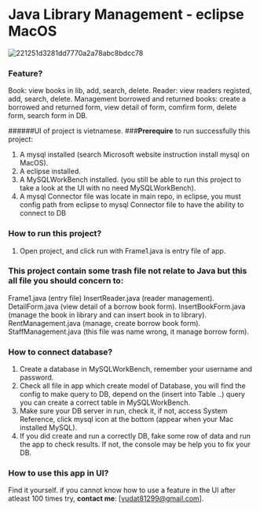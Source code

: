 # Java Library Management - eclipse MacOS

![221251d3281dd7770a2a78abc8bdcc78](https://user-images.githubusercontent.com/55421234/110564882-26b31680-8180-11eb-8cbf-13a93852abbd.png)

### Feature?
Book: view books in lib, add, search, delete.
Reader: view readers registed, add, search, delete.
Management borrowed and returned books: create a borrowed and returned form, view detail of form, comfirm form, delete form, search form in DB.

######UI of project is vietnamese.
###**Prerequire** to run successfully this project:
1. A mysql installed (search Microsoft website instruction install mysql on MacOS).
2. A eclipse installed.
3. A MySQLWorkBench installed. (you still be able to run this project to take a look at the UI with no need MySQLWorkBench).
4. A mysql Connector file was locate in main repo, in eclipse, you must config path from eclipse to mysql Connector file to have the ability to connect to DB

### How to **run this project**?
1. Open project, and click run with Frame1.java is entry file of app.

### This project contain some trash file not relate to Java but this all file you should **concern** to:
Frame1.java (entry file)
InsertReader.java (reader management).
DetailForm.java (view detail of a borrow book form).
InsertBookForm.java (manage the book in library and can insert book in to library).
RentManagement.java (manage, create borrow book form).
StaffManagement.java (this file was name wrong, it manage borrow form).

### How to **connect database**?
1. Create a database in MySQLWorkBench, remember your username and password.
2. Check all file in app which create model of Database, you will find the config to make query to DB, depend on the (insert into Table ..) query you can create a correct table in MySQLWorkBench.
3. Make sure your DB server in run, check it, if not, access System Reference, click mysql icon at the bottom (appear when your Mac installed MySQL).
4. If you did create and run a correctly DB, fake some row of data and run the app to check results. If not, the console may be help you to fix your DB.

### How to **use** this app in UI?
Find it yourself.
if you cannot know how to use a feature in the UI after atleast 100 times try, **contact me**: [vudat81299@gmail.com].
